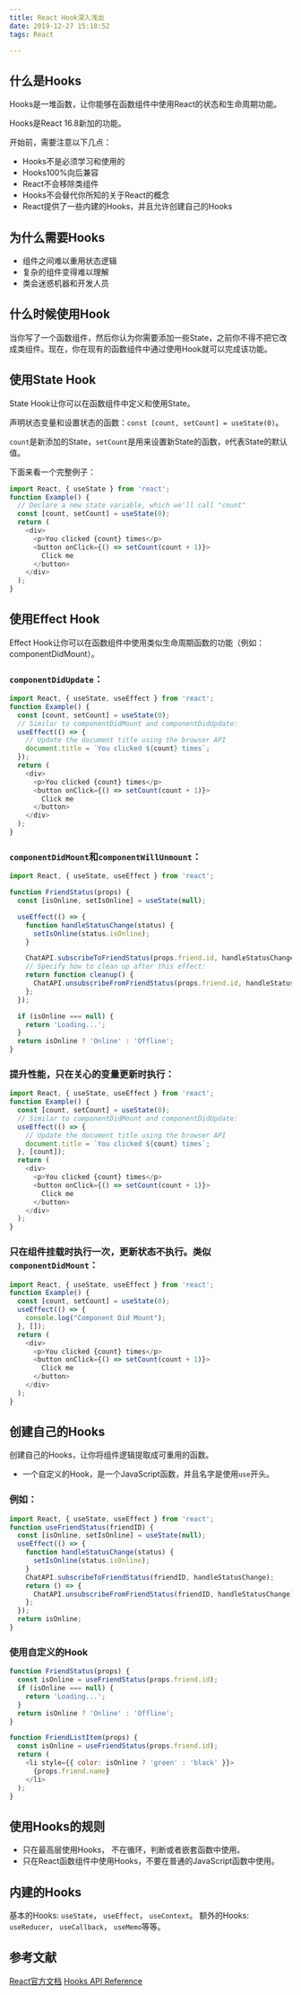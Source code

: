 ```yaml
---
title: React Hook深入浅出
date: 2019-12-27 15:10:52
tags: React

---
```



## 什么是Hooks

Hooks是一堆函数，让你能够在函数组件中使用React的状态和生命周期功能。

Hooks是React 16.8新加的功能。


开始前，需要注意以下几点：
* Hooks不是必须学习和使用的
* Hooks100%向后兼容
* React不会移除类组件
* Hooks不会替代你所知的关于React的概念
* React提供了一些内建的Hooks，并且允许创建自己的Hooks

## 为什么需要Hooks
* 组件之间难以重用状态逻辑
* 复杂的组件变得难以理解
* 类会迷惑机器和开发人员

## 什么时候使用Hook
当你写了一个函数组件，然后你认为你需要添加一些State，之前你不得不把它改成类组件。现在，你在现有的函数组件中通过使用Hook就可以完成该功能。

## 使用State Hook
State Hook让你可以在函数组件中定义和使用State。

声明状态变量和设置状态的函数：`const [count, setCount] = useState(0)`。

`count`是新添加的State，`setCount`是用来设置新State的函数，`0`代表State的默认值。

下面来看一个完整例子：

```js
import React, { useState } from 'react';
function Example() {
  // Declare a new state variable, which we'll call "count"
  const [count, setCount] = useState(0);
  return (
    <div>
      <p>You clicked {count} times</p>
      <button onClick={() => setCount(count + 1)}>
        Click me
      </button>
    </div>
  );
}
```


## 使用Effect Hook
Effect Hook让你可以在函数组件中使用类似生命周期函数的功能（例如：componentDidMount）。

### `componentDidUpdate`：

```js
import React, { useState, useEffect } from 'react';
function Example() {
  const [count, setCount] = useState(0);
  // Similar to componentDidMount and componentDidUpdate:
  useEffect(() => {
    // Update the document title using the browser API
    document.title = `You clicked ${count} times`;
  });
  return (
    <div>
      <p>You clicked {count} times</p>
      <button onClick={() => setCount(count + 1)}>
        Click me
      </button>
    </div>
  );
}
```

### `componentDidMount`和`componentWillUnmount`：

```js
import React, { useState, useEffect } from 'react';

function FriendStatus(props) {
  const [isOnline, setIsOnline] = useState(null);

  useEffect(() => {
    function handleStatusChange(status) {
      setIsOnline(status.isOnline);
    }

    ChatAPI.subscribeToFriendStatus(props.friend.id, handleStatusChange);
    // Specify how to clean up after this effect:
    return function cleanup() {
      ChatAPI.unsubscribeFromFriendStatus(props.friend.id, handleStatusChange);
    };
  });

  if (isOnline === null) {
    return 'Loading...';
  }
  return isOnline ? 'Online' : 'Offline';
}
```

### 提升性能，只在关心的变量更新时执行：

```js
import React, { useState, useEffect } from 'react';
function Example() {
  const [count, setCount] = useState(0);
  // Similar to componentDidMount and componentDidUpdate:
  useEffect(() => {
    // Update the document title using the browser API
    document.title = `You clicked ${count} times`;
  }, [count]);
  return (
    <div>
      <p>You clicked {count} times</p>
      <button onClick={() => setCount(count + 1)}>
        Click me
      </button>
    </div>
  );
}
```

### 只在组件挂载时执行一次，更新状态不执行。类似`componentDidMount`：

```js
import React, { useState, useEffect } from 'react';
function Example() {
  const [count, setCount] = useState(0);
  useEffect(() => {
    console.log("Component Did Mount");
  }, []);
  return (
    <div>
      <p>You clicked {count} times</p>
      <button onClick={() => setCount(count + 1)}>
        Click me
      </button>
    </div>
  );
}
```

## 创建自己的Hooks
创建自己的Hooks，让你将组件逻辑提取成可重用的函数。

* 一个自定义的Hook，是一个JavaScript函数，并且名字是使用`use`开头。

### 例如：
```js
import React, { useState, useEffect } from 'react';
function useFriendStatus(friendID) {
  const [isOnline, setIsOnline] = useState(null);
  useEffect(() => {
    function handleStatusChange(status) {
      setIsOnline(status.isOnline);
    }
    ChatAPI.subscribeToFriendStatus(friendID, handleStatusChange);
    return () => {
      ChatAPI.unsubscribeFromFriendStatus(friendID, handleStatusChange);
    };
  });
  return isOnline;
}
```

### 使用自定义的Hook
```js
function FriendStatus(props) {
  const isOnline = useFriendStatus(props.friend.id);
  if (isOnline === null) {
    return 'Loading...';
  }
  return isOnline ? 'Online' : 'Offline';
}

function FriendListItem(props) {
  const isOnline = useFriendStatus(props.friend.id);
  return (
    <li style={{ color: isOnline ? 'green' : 'black' }}>
      {props.friend.name}
    </li>
  );
}
```

## 使用Hooks的规则

* 只在最高层使用Hooks， 不在循环，判断或者嵌套函数中使用。
* 只在React函数组件中使用Hooks，不要在普通的JavaScript函数中使用。

## 内建的Hooks
基本的Hooks: `useState`， `useEffect`， `useContext`。
额外的Hooks: `useReducer`， `useCallback`， `useMemo`等等。

## 参考文献
[React官方文档](https://reactjs.org)
[Hooks API Reference](https://reactjs.org/docs/hooks-reference.html)